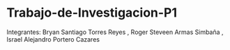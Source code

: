 # Trabajo-de-Investigacion-P1
Integrantes: Bryan Santiago Torres Reyes , Roger Steveen Armas Simbaña , Israel Alejandro Portero Cazares
